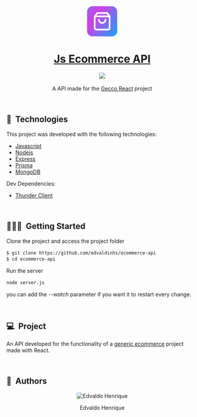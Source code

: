<p id="title" align="center">
  <a href="#title">
    <img width="80" height="80" src="./icon/geccoLogo.png" height="128">
    <h1 align="center">Js Ecommerce API</h1>
  </a>
</p>

<p align="center">

  <a aria-label="Made By Edvaldo" href="https://github.com/edvaldinhs/">
    <img src="https://img.shields.io/badge/MADE%20BY%20Edvaldo-000000.svg?style=for-the-badge&labelColor=000&logo=starship&logoColor=fff&logoWidth=20">
  </a>
</p>

<p align="center">A API made for the <a href="https://github.com/edvaldinhs/react-generic-ecommerce">Gecco React</a> project</p>

<br>

## 🧪&nbsp; Technologies

This project was developed with the following technologies:

- [Javascript](https://developer.mozilla.org/)
- [Nodejs](https://nodejs.org/)
- [Express](https://expressjs.com/)
- [Prisma](https://www.prisma.io/)
- [MongoDB](https://www.mongodb.com/)

Dev Dependencies:

- [Thunder Client](https://www.thunderclient.com/)

<br>

## 🧑🏻‍💻&nbsp; Getting Started

Clone the project and access the project folder

```bash
$ git clone https://github.com/edvaldinhs/ecommerce-api
$ cd ecommerce-api
```

Run the server

```bash
node server.js
```

you can add the *--watch* parameter if you want it to restart every change.

<br>

## 💻&nbsp; Project

An API developed for the functionality of a [generic ecommerce](https://github.com/edvaldinhs/react-generic-ecommerce) project made with React.

<br>

## 🧑&nbsp; Authors

<p align="center">
    <img width="20%" src="https://github.com/edvaldinhs.png" alt="Edvaldo Henrique">
  <p align="center">
    Edvaldo Henrique
  </p >
</p>